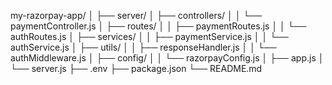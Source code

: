 my-razorpay-app/
│
├── server/
│   ├── controllers/
│   │   └── paymentController.js
│   ├── routes/
│   │   ├── paymentRoutes.js
│   │   └── authRoutes.js
│   ├── services/
│   │   ├── paymentService.js
│   │   └── authService.js
│   ├── utils/
│   │   ├── responseHandler.js
│   │   └── authMiddleware.js
│   ├── config/
│   │   └── razorpayConfig.js
│   ├── app.js
│   └── server.js
├── .env
├── package.json
└── README.md
